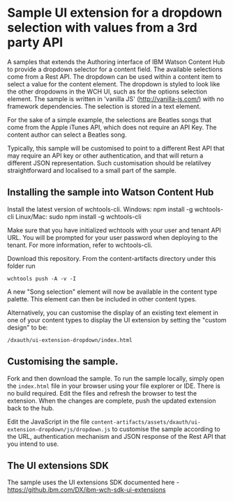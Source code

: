 # Sample UI extension for a dropdown selection with values from a 3rd party API

A samples that extends the Authoring interface of IBM Watson Content Hub to provide a dropdown selector for a content field. The available selections come from a Rest API. The dropdown can be used within a content item to select a value for the content element. The dropdown is styled to look like the other dropdowns in the WCH UI, such as for the options selection element. The sample is written in 'vanilla JS' (http://vanilla-js.com/) with no framework dependencies. The selection is stored in a text element.

For the sake of a simple example, the selections are Beatles songs that come from the Apple iTunes API, which does not require an API Key. The content author can select a Beatles song.

Typically, this sample will be customised to point to a different Rest API that may require an API key or other authentication, and that will return a different JSON representation. Such customisation should be relatilvey straightforward and localised to a small part of the sample.

## Installing the sample into Watson Content Hub

Install the latest version of wchtools-cli. Windows: npm install -g wchtools-cli Linux/Mac: sudo npm install -g wchtools-cli

Make sure that you have initialized wchtools with your user and tenant API URL. You will be prompted for your user password when deploying to the tenant. For more information, refer to wchtools-cli.

Download this repository. From the content-artifacts directory under this folder run

```wchtools push -A -v -I```

A new "Song selection" element will now be available in the content type palette. This element can then be included in other content types.

Alternatively, you can customise the display of an existing text element in one of your content types to display the UI extension by setting the "custom design" to be:

```/dxauth/ui-extension-dropdown/index.html```

## Customising the sample.

Fork and then download the sample. To run the sample locally, simply open the ```index.html``` file in your browser using your file explorer or IDE. There is no build required. Edit the files and refresh the browser to test the extension. When the changes are complete, push the updated extension back to the hub.

Edit the JavaScript in the file ```content-artifacts/assets/dxauth/ui-extension-dropdown/js/dropdown.js``` to customise the sample according to the URL, authentication mechanism and JSON response of the Rest API that you intend to use.

## The UI extensions SDK

The sample uses the UI extensions SDK documented here - https://github.ibm.com/DX/ibm-wch-sdk-ui-extensions
